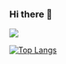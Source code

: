 ### Hi there 👋
<img src="https://capsule-render.vercel.app/api?type=soft&color=auto&height=100&section=header&text=&fontSize=90" />

[![Top Langs](https://github-readme-stats.vercel.app/api/top-langs/?username=KMJbella&layout=compact)](https://github.com/anuraghazra/github-readme-stats)

